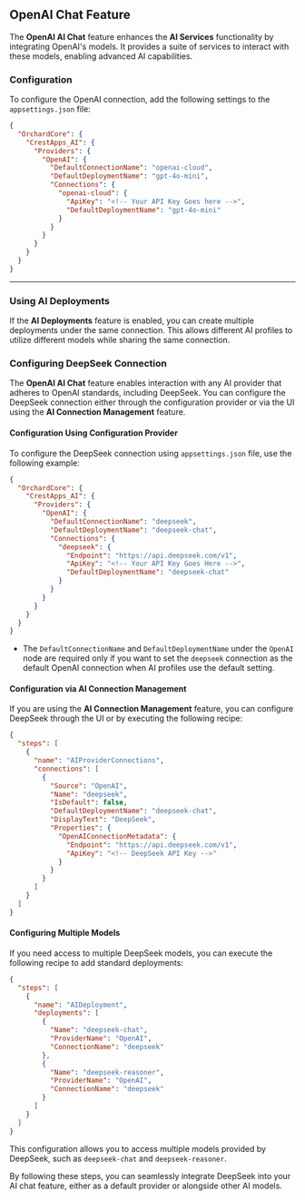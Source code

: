 ## OpenAI Chat Feature

The **OpenAI AI Chat** feature enhances the **AI Services** functionality by integrating OpenAI's models. It provides a suite of services to interact with these models, enabling advanced AI capabilities.

### Configuration

To configure the OpenAI connection, add the following settings to the `appsettings.json` file:

```json
{
  "OrchardCore": {
    "CrestApps_AI": {
      "Providers": {
        "OpenAI": {
          "DefaultConnectionName": "openai-cloud",
          "DefaultDeploymentName": "gpt-4o-mini",
          "Connections": {
            "openai-cloud": {
              "ApiKey": "<!-- Your API Key Goes here -->",
              "DefaultDeploymentName": "gpt-4o-mini"
            }
          }
        }
      }
    }
  }
}
```

---

### Using AI Deployments  

If the **AI Deployments** feature is enabled, you can create multiple deployments under the same connection. This allows different AI profiles to utilize different models while sharing the same connection.  

### Configuring DeepSeek Connection

The **OpenAI AI Chat** feature enables interaction with any AI provider that adheres to OpenAI standards, including DeepSeek. You can configure the DeepSeek connection either through the configuration provider or via the UI using the **AI Connection Management** feature.

#### Configuration Using Configuration Provider

To configure the DeepSeek connection using `appsettings.json` file, use the following example:

```json
{
  "OrchardCore": {
    "CrestApps_AI": {
      "Providers": {
        "OpenAI": {
          "DefaultConnectionName": "deepseek",
          "DefaultDeploymentName": "deepseek-chat",
          "Connections": {
            "deepseek": {
              "Endpoint": "https://api.deepseek.com/v1",
              "ApiKey": "<!-- Your API Key Goes Here -->",
              "DefaultDeploymentName": "deepseek-chat"
            }
          }
        }
      }
    }
  }
}
```

- The `DefaultConnectionName` and `DefaultDeploymentName` under the `OpenAI` node are required only if you want to set the `deepseek` connection as the default OpenAI connection when AI profiles use the default setting.

#### Configuration via AI Connection Management

If you are using the **AI Connection Management** feature, you can configure DeepSeek through the UI or by executing the following recipe:

```json
{
  "steps": [
    {
      "name": "AIProviderConnections",
      "connections": [
        {
          "Source": "OpenAI",
          "Name": "deepseek",
          "IsDefault": false,
          "DefaultDeploymentName": "deepseek-chat",
          "DisplayText": "DeepSeek",
          "Properties": {
            "OpenAIConnectionMetadata": {
              "Endpoint": "https://api.deepseek.com/v1",
              "ApiKey": "<!-- DeepSeek API Key -->"
            }
          }
        }
      ]
    }
  ]
}
```

#### Configuring Multiple Models

If you need access to multiple DeepSeek models, you can execute the following recipe to add standard deployments:

```json
{
  "steps": [
    {
      "name": "AIDeployment",
      "deployments": [
        {
          "Name": "deepseek-chat",
          "ProviderName": "OpenAI",
          "ConnectionName": "deepseek"
        },
        {
          "Name": "deepseek-reasoner",
          "ProviderName": "OpenAI",
          "ConnectionName": "deepseek"
        }
      ]
    }
  ]
}
```

This configuration allows you to access multiple models provided by DeepSeek, such as `deepseek-chat` and `deepseek-reasoner`.

By following these steps, you can seamlessly integrate DeepSeek into your AI chat feature, either as a default provider or alongside other AI models.

